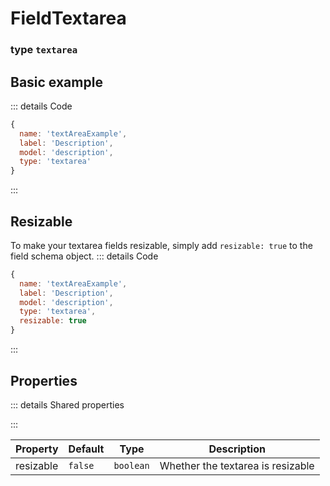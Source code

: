 # FieldTextarea

### type `textarea`

<script setup>
import FieldTextAreaExample from '/components/examples/fields/FieldTextareaExample.vue'
</script>

## Basic example
::: details Code
```javascript
{
  name: 'textAreaExample',
  label: 'Description',
  model: 'description',
  type: 'textarea'
}
```
:::
<FieldTextAreaExample />

## Resizable
To make your textarea fields resizable, simply add `resizable: true` to the field schema object. 
::: details Code
```javascript
{
  name: 'textAreaExample',
  label: 'Description',
  model: 'description',
  type: 'textarea',
  resizable: true
}
```
:::
<FieldTextAreaExample resizable/>

## Properties
::: details Shared properties
<!--@include: @/parts/shared-field-properties.md-->
:::

| Property  | Default | Type       | Description                       |
|-----------|---------|------------|-----------------------------------|
| resizable | `false`   | `boolean`  | Whether the textarea is resizable |
